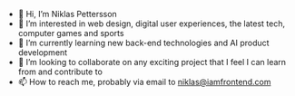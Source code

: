 - 👋 Hi, I’m Niklas Pettersson
- 👀 I’m interested in web design, digital user experiences, the latest tech, computer games and sports
- 🌱 I’m currently learning new back-end technologies and AI product development
- 💞️ I’m looking to collaborate on any exciting project that I feel I can learn from and contribute to
- 📫 How to reach me, probably via email to niklas@iamfrontend.com
